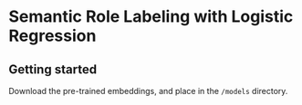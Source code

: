# Semantic Role Labeling with Logistic Regression

## Getting started

Download the pre-trained embeddings, and place in the `/models` directory.
